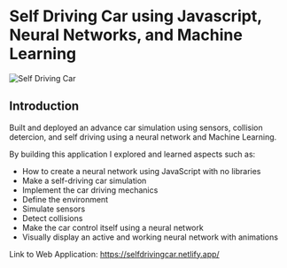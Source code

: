 # Self Driving Car using Javascript, Neural Networks, and Machine Learning

![Self Driving Car](https://i.ibb.co/7v2frtD/self-Driving-Car.png)

## Introduction
Built and deployed an advance car simulation using sensors, collision detercion, and self driving using a neural network and Machine Learning. 

By building this application I explored and learned aspects such as:

- How to create a neural network using JavaScript with no libraries
- Make a self-driving car simulation
- Implement the car driving mechanics
- Define the environment
- Simulate sensors
- Detect collisions
- Make the car control itself using a neural network
- Visually display an active and working neural network with animations

Link to Web Application: https://selfdrivingcar.netlify.app/

